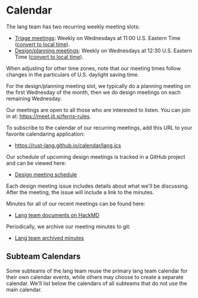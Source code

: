 # Calendar

The lang team has two recurring weekly meeting slots:

- [Triage meetings](./meetings/triage.html): Weekly on Wednesdays at 11:00 U.S. Eastern Time ([convert to local time](https://savvytime.com/converter/ny-new-york-city/11am)).
- [Design/planning meetings](./meetings/design.html): Weekly on Wednesdays at 12:30 U.S. Eastern Time ([convert to local time](https://savvytime.com/converter/ny-new-york-city/12-30pm)).

When adjusting for other time zones, note that our meeting times follow changes in the particulars of U.S. daylight saving time.

For the design/planning meeting slot, we typically do a planning meeting on the first Wednesday of the month, then we do design meetings on each remaining Wednesday.

Our meetings are open to all those who are interested to listen. You can join in at: <https://meet.jit.si/ferris-rules>.

To subscribe to the calendar of our recurring meetings, add this URL to your favorite calendaring application:

- <https://rust-lang.github.io/calendar/lang.ics>

Our schedule of upcoming design meetings is tracked in a GitHub project and can be viewed here:

- [Design meeting schedule](https://github.com/orgs/rust-lang/projects/31/views/10)

Each design meeting issue includes details about what we'll be discussing. After the meeting, the issue will include a link to the minutes.

Minutes for all of our recent meetings can be found here:

- [Lang team documents on HackMD](https://hackmd.io/@rust-lang-team)

Periodically, we archive our meeting minutes to git:

- [Lang team archived minutes](https://github.com/rust-lang/lang-team/tree/master/minutes)

## Subteam Calendars

Some subteams of the lang team reuse the primary lang team calendar for their own calendar events, while others may choose to create a separate calendar. We'll list below the calendars of all subteams that do not use the main calendar.
